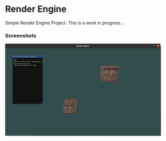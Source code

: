 # Render Engine

Simple Render Engine Project. This is a work in progress...


### Screenshots
![Cube Render](./screenshots/screenshot1.png)
